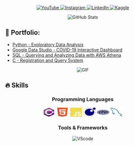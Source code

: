 <!-- Social Media Links -->
<p align="center">
  <a href="https://www.youtube.com/channel/UC177sCc63-aazx2T3n1LGWg">
    <img src="https://img.shields.io/badge/YouTube-FF0000?style=for-the-badge&logo=youtube&logoColor=white" alt="YouTube">
  </a>
  <a href="https://www.instagram.com/toquinhaman/">
    <img src="https://img.shields.io/badge/Instagram-E4405F?style=for-the-badge&logo=instagram&logoColor=white" alt="Instagram">
  </a>
  <a href="https://www.linkedin.com/in/christian-oliveira-925532257/">
    <img src="https://img.shields.io/badge/LinkedIn-0077B5?style=for-the-badge&logo=linkedin&logoColor=white" alt="LinkedIn">
  </a>
  <a href="https://www.kaggle.com/variablebee">
    <img src="https://img.shields.io/badge/Kaggle-20BEFF?style=for-the-badge&logo=Kaggle&logoColor=white" alt="Kaggle">
  </a>
</p>

<!-- GitHub Stats -->
<p align="center">
  <img src="https://github-readme-stats.vercel.app/api?username=jamazzz&show_icons=true&theme=gotham" alt="GitHub Stats">
</p>

<!-- Portfolio -->
## 🚀 Portfolio:
- [Python - Exploratory Data Analysis](https://github.com/VariableBee/EDA_Loggi)
- [Google Data Studio - COVID-19 Interactive Dashboard](https://github.com/VariableBee/COVID_19_DASHBOARD)
- [SQL - Querying and Analyzing Data with AWS Athena](https://github.com/VariableBee/AWS_Athena_Queries)
- [C - Registration and Query System](https://github.com/VariableBee/Cartorio)

<!-- GIF -->
<p align="center">
  <img src="https://github.com/VariableBee/VariableBee/assets/77739311/4e9f41af-6b57-49a7-b15a-74322e96b4d7" alt="GIF">
</p>

## 🔥 Skills
<!-- Skills: Programming Languages -->
<div align="center">
  <h3>Programming Languages</h3>
  <img src="https://raw.githubusercontent.com/devicons/devicon/master/icons/csharp/csharp-original.svg" alt="C#" height="30" width="40">
  <img src="https://raw.githubusercontent.com/devicons/devicon/master/icons/html5/html5-original.svg" alt="HTML" height="30" width="40">
  <img src="https://raw.githubusercontent.com/devicons/devicon/master/icons/javascript/javascript-plain.svg" alt="JavaScript" height="30" width="40">
  <img src="https://raw.githubusercontent.com/devicons/devicon/master/icons/lua/lua-plain.svg" alt="Lua" height="30" width="40">
  <img src="https://raw.githubusercontent.com/devicons/devicon/master/icons/php/php-original.svg" alt="PHP" height="30" width="40">
  <img src="https://raw.githubusercontent.com/devicons/devicon/master/icons/mysql/mysql-original.svg" alt="SQL" height="30" width="40">
</div>
  
<!-- Skills: Tools & Frameworks -->
<div align="center">
  <h3>Tools & Frameworks</h3>
  <img src="https://cdn.jsdelivr.net/gh/devicons/devicon/icons/vscode/vscode-original.svg" alt="VScode" height="30" width="40">
</div>
